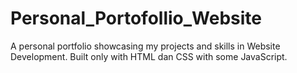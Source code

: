# Personal_Portofollio_Website
A personal portfolio showcasing my projects and skills in Website Development. Built only with HTML dan CSS with some JavaScript.
